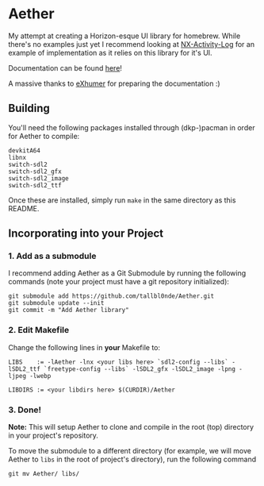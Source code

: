 # Aether
My attempt at creating a Horizon-esque UI library for homebrew. While there's no examples just yet I recommend looking at [NX-Activity-Log](https://github.com/tallbl0nde/NX-Activity-Log) for an example of implementation as it relies on this library for it's UI.

Documentation can be found [here](https://tallbl0nde.github.io/Aether/)!

A massive thanks to [eXhumer](https://www,github.com/eXhumer/) for preparing the documentation :)

## Building
You'll need the following packages installed through (dkp-)pacman in order for Aether to compile:
```
devkitA64
libnx
switch-sdl2
switch-sdl2_gfx
switch-sdl2_image
switch-sdl2_ttf
```
Once these are installed, simply run `make` in the same directory as this README.

## Incorporating into your Project
### 1. Add as a submodule
I recommend adding Aether as a Git Submodule by running the following commands (note your project must have a git repository initialized):
```
git submodule add https://github.com/tallbl0nde/Aether.git
git submodule update --init
git commit -m "Add Aether library"
```
### 2. Edit Makefile
Change the following lines in **your** Makefile to:
```
LIBS    := -lAether -lnx <your libs here> `sdl2-config --libs` -lSDL2_ttf `freetype-config --libs` -lSDL2_gfx -lSDL2_image -lpng -ljpeg -lwebp

LIBDIRS := <your libdirs here> $(CURDIR)/Aether
```
### 3. Done!
**Note:** This will setup Aether to clone and compile in the root (top) directory in your project's repository.

To move the submodule to a different directory (for example, we will move Aether to `libs` in the root of project's directory), run the following command
```
git mv Aether/ libs/
```